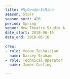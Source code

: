 ```yaml
---
title: #MyGenderIsMine
season: StuFF
season_sort: 420
period: Spring
venue: New Theatre Studio A
date_start: 2018-06-16
date_end: 2018-06-16
  
crew:
- role: Venue Technician
  name: Darcey Graham
- role: Technical Operator
  name: James Curling

---
```

